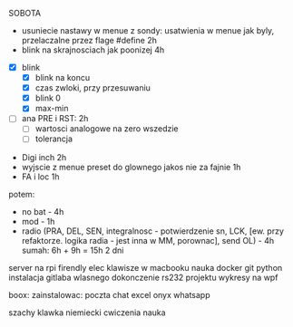 SOBOTA 
- usuniecie nastawy w menue z sondy: usatwienia w menue jak byly, przelaczalne przez flage #define 2h
- blink na skrajnosciach jak poonizej 4h
- [x] blink 
	- [x] blink na koncu
	- [x] czas zwloki, przy przesuwaniu
	- [x] blink 0
	- [x] max-min
- [ ] ana PRE i RST: 2h
	- [ ] wartosci analogowe na zero wszedzie
	- [ ] tolerancja 
- Digi inch 2h
- wyjscie z menue preset do glownego jakos nie za fajnie 1h
- FA i loc 1h

potem:
- no bat - 4h
- mod - 1h
- radio (PRA, DEL, SEN, integralnosc - potwierdzenie sn, LCK, [ew. przy refaktorze. logika radia - jest inna w MM, porownac], send OL) - 4h
sumah: 6h + 9h = 15h 2 dni

server na rpi firendly elec
klawisze w macbooku
nauka docker git python
instalacja gitlaba wlasnego
dokonczenie rs232 projektu
wykresy na wpf

boox:
zainstalowac:
poczta
chat
excel
onyx
whatsapp


szachy
klawka
niemiecki
cwiczenia
nauka